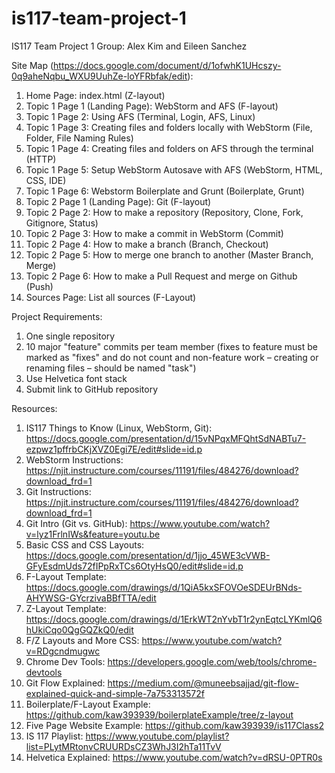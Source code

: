 # is117-team-project-1
IS117 Team Project 1 
Group: Alex Kim and Eileen Sanchez

Site Map (https://docs.google.com/document/d/1ofwhK1UHcszy-0q9aheNqbu_WXU9UuhZe-loYFRbfak/edit):
1. Home Page: index.html (Z-layout)
2. Topic 1 Page 1 (Landing Page): WebStorm and AFS (F-layout)
3. Topic 1 Page 2: Using AFS (Terminal, Login, AFS, Linux)
4. Topic 1 Page 3: Creating files and folders locally with WebStorm (File, Folder, File Naming Rules)
5. Topic 1 Page 4: Creating files and folders on AFS through the terminal (HTTP)
6. Topic 1 Page 5: Setup WebStorm Autosave with AFS (WebStorm, HTML, CSS, IDE)
7. Topic 1 Page 6: Webstorm Boilerplate and Grunt (Boilerplate, Grunt)
8. Topic 2 Page 1 (Landing Page): Git (F-layout)
9. Topic 2 Page 2: How to make a repository (Repository, Clone, Fork, Gitignore, Status)
10. Topic 2 Page 3: How to make a commit in WebStorm (Commit)
11. Topic 2 Page 4: How to make a branch (Branch, Checkout)
12. Topic 2 Page 5: How to merge one branch to another (Master Branch, Merge)
13. Topic 2 Page 6: How to make a Pull Request and merge on Github (Push)
14. Sources Page: List all sources (F-Layout)

Project Requirements:

1. One single repository    
2. 10 major "feature" commits per team member (fixes to feature must be marked as "fixes" and do not count and non-feature work – creating or renaming files – should be named "task")
3. Use Helvetica font stack 
4. Submit link to GitHub repository 

Resources:

1. IS117 Things to Know (Linux, WebStorm, Git): https://docs.google.com/presentation/d/15vNPqxMFQhtSdNABTu7-ezpwz1pffrbCKjXVZ0Egi7E/edit#slide=id.p
2. WebStorm Instructions: https://njit.instructure.com/courses/11191/files/484276/download?download_frd=1
3. Git Instructions: https://njit.instructure.com/courses/11191/files/484276/download?download_frd=1
4. Git Intro (Git vs. GitHub): https://www.youtube.com/watch?v=lyz1FrlnIWs&feature=youtu.be
3. Basic CSS and CSS Layouts: https://docs.google.com/presentation/d/1jjo_45WE3cVWB-GFyEsdmUds72fIPpRxTCs6OtyHsQ0/edit#slide=id.p 
4. F-Layout Template: https://docs.google.com/drawings/d/1QiA5kxSFOVOeSDEUrBNds-AHYWSG-GYcrzivaBBfTTA/edit
5. Z-Layout Template: https://docs.google.com/drawings/d/1ErkWT2nYvbT1r2ynEqtcLYKmlQ6hUkiCqo0QgGQZkQ0/edit
6. F/Z Layouts and More CSS: https://www.youtube.com/watch?v=RDgcndmugwc
6. Chrome Dev Tools: https://developers.google.com/web/tools/chrome-devtools
7. Git Flow Explained: https://medium.com/@muneebsajjad/git-flow-explained-quick-and-simple-7a753313572f
8. Boilerplate/F-Layout Example: https://github.com/kaw393939/boilerplateExample/tree/z-layout
9. Five Page Website Example: https://github.com/kaw393939/is117Class2
10. IS 117 Playlist: https://www.youtube.com/playlist?list=PLytMRtonvCRUURDsCZ3WhJ3I2hTa11TvV
11. Helvetica Explained: https://www.youtube.com/watch?v=dRSU-0PTR0s
